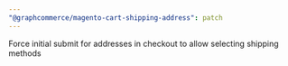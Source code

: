```yaml
---
"@graphcommerce/magento-cart-shipping-address": patch
---
```


Force initial submit for addresses in checkout to allow selecting shipping methods
